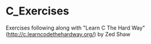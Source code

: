 C_Exercises
===========

Exercises following along with "Learn C The Hard Way" (http://c.learncodethehardway.org/) by Zed Shaw
